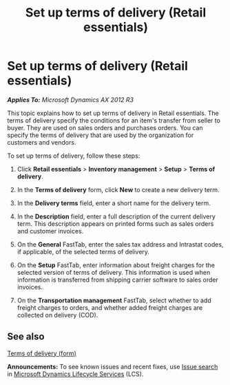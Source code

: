 ﻿---
title: Set up terms of delivery (Retail essentials)
TOCTitle: Set up terms of delivery (Retail essentials)
ms:assetid: 0acebaa8-3467-4674-9159-6cf7a43b73b9
ms:mtpsurl: https://technet.microsoft.com/en-us/library/Dn716041(v=AX.60)
ms:contentKeyID: 62200304
ms.date: 08/15/2014
mtps_version: v=AX.60
---

# Set up terms of delivery (Retail essentials) 


_**Applies To:** Microsoft Dynamics AX 2012 R3_

This topic explains how to set up terms of delivery in Retail essentials. The terms of delivery specify the conditions for an item's transfer from seller to buyer. They are used on sales orders and purchases orders. You can specify the terms of delivery that are used by the organization for customers and vendors.

To set up terms of delivery, follow these steps:

1.  Click **Retail essentials** \> **Inventory management** \> **Setup** \> **Terms of delivery**.

2.  In the **Terms of delivery** form, click **New** to create a new delivery term.

3.  In the **Delivery terms** field, enter a short name for the delivery term.

4.  In the **Description** field, enter a full description of the current delivery term. This description appears on printed forms such as sales orders and customer invoices.

5.  On the **General** FastTab, enter the sales tax address and Intrastat codes, if applicable, of the selected terms of delivery.

6.  On the **Setup** FastTab, enter information about freight charges for the selected version of terms of delivery. This information is used when information is transferred from shipping carrier software to sales order invoices.

7.  On the **Transportation management** FastTab, select whether to add freight charges to orders, and whether added freight charges are collected on delivery (COD).

## See also

[Terms of delivery (form)](https://technet.microsoft.com/en-us/library/aa575567\(v=ax.60\))

  
**Announcements:** To see known issues and recent fixes, use [Issue search](http://go.microsoft.com/fwlink/?linkid=389258) in [Microsoft Dynamics Lifecycle Services](http://go.microsoft.com/fwlink/?linkid=306505) (LCS).

